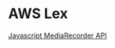# AWS Lex

[Javascript MediaRecorder API](https://developer.mozilla.org/en-US/docs/Web/API/MediaRecorder)